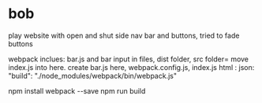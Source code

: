 # bob

play website with open and shut side nav bar and buttons,
tried to fade buttons

webpack inclues:
  bar.js and bar input in files,
  dist folder, src folder= move index.js into here. create bar.js here,
  webpack.config.js,
  index.js
html :  <script src="./dist/bundle.js" charset="utf-8"></script>
json: "build": "./node_modules/webpack/bin/webpack.js"

npm install webpack --save
npm run build

